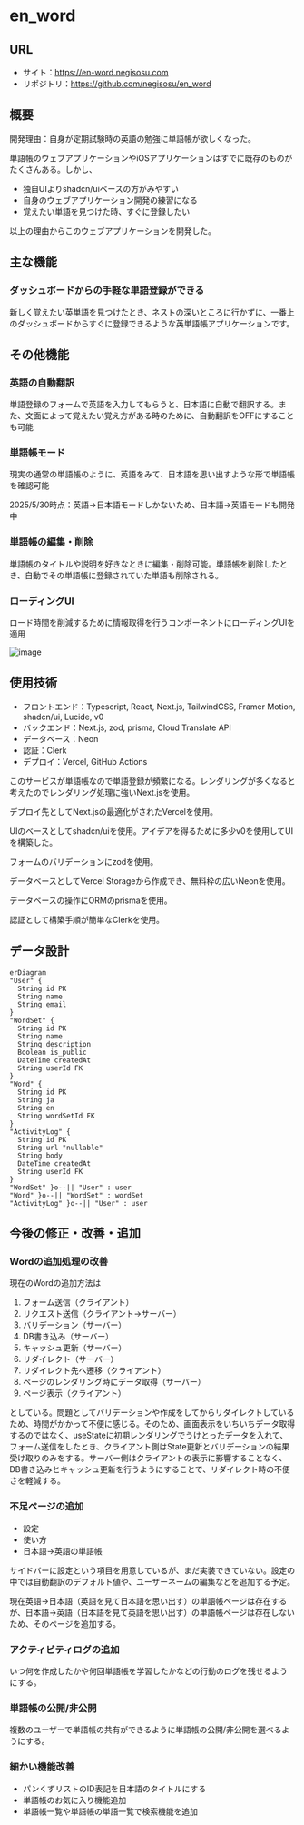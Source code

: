 # en_word

## URL

- サイト：<https://en-word.negisosu.com>
- リポジトリ：<https://github.com/negisosu/en_word>

## 概要

開発理由：自身が定期試験時の英語の勉強に単語帳が欲しくなった。

単語帳のウェブアプリケーションやiOSアプリケーションはすでに既存のものがたくさんある。しかし、

- 独自UIよりshadcn/uiベースの方がみやすい
- 自身のウェブアプリケーション開発の練習になる
- 覚えたい単語を見つけた時、すぐに登録したい

以上の理由からこのウェブアプリケーションを開発した。

## 主な機能

### ダッシュボードからの手軽な単語登録ができる

新しく覚えたい英単語を見つけたとき、ネストの深いところに行かずに、一番上のダッシュボードからすぐに登録できるような英単語帳アプリケーションです。

## その他機能

### 英語の自動翻訳

単語登録のフォームで英語を入力してもらうと、日本語に自動で翻訳する。また、文面によって覚えたい覚え方がある時のために、自動翻訳をOFFにすることも可能

### 単語帳モード

現実の通常の単語帳のように、英語をみて、日本語を思い出すような形で単語帳を確認可能

2025/5/30時点：英語→日本語モードしかないため、日本語→英語モードも開発中

### 単語帳の編集・削除

単語帳のタイトルや説明を好きなときに編集・削除可能。単語帳を削除したとき、自動でその単語帳に登録されていた単語も削除される。

### ローディングUI

ロード時間を削減するために情報取得を行うコンポーネントにローディングUIを適用

![image](https://github.com/user-attachments/assets/bf691576-5196-4c7d-a20b-0cb2bc247176)

## 使用技術

- フロントエンド：Typescript, React, Next.js, TailwindCSS, Framer Motion, shadcn/ui, Lucide, v0
- バックエンド：Next.js, zod, prisma, Cloud Translate API
- データベース：Neon
- 認証：Clerk
- デプロイ：Vercel, GitHub Actions

このサービスが単語帳なので単語登録が頻繁になる。レンダリングが多くなると考えたのでレンダリング処理に強いNext.jsを使用。

デプロイ先としてNext.jsの最適化がされたVercelを使用。

UIのベースとしてshadcn/uiを使用。アイデアを得るために多少v0を使用してUIを構築した。

フォームのバリデーションにzodを使用。

データベースとしてVercel Storageから作成でき、無料枠の広いNeonを使用。

データベースの操作にORMのprismaを使用。

認証として構築手順が簡単なClerkを使用。

## データ設計

```mermaid
erDiagram
"User" {
  String id PK
  String name
  String email
}
"WordSet" {
  String id PK
  String name
  String description
  Boolean is_public
  DateTime createdAt
  String userId FK
}
"Word" {
  String id PK
  String ja
  String en
  String wordSetId FK
}
"ActivityLog" {
  String id PK
  String url "nullable"
  String body
  DateTime createdAt
  String userId FK
}
"WordSet" }o--|| "User" : user
"Word" }o--|| "WordSet" : wordSet
"ActivityLog" }o--|| "User" : user
```

## 今後の修正・改善・追加

### Wordの追加処理の改善

現在のWordの追加方法は

1. フォーム送信（クライアント）
2. リクエスト送信（クライアント→サーバー）
3. バリデーション（サーバー）
4. DB書き込み（サーバー）
5. キャッシュ更新（サーバー）
6. リダイレクト（サーバー）
7. リダイレクト先へ遷移（クライアント）
8. ページのレンダリング時にデータ取得（サーバー）
9. ページ表示（クライアント）

としている。問題としてバリデーションや作成をしてからリダイレクトしているため、時間がかかって不便に感じる。そのため、画面表示をいちいちデータ取得するのではなく、useStateに初期レンダリングでうけとったデータを入れて、フォーム送信をしたとき、クライアント側はState更新とバリデーションの結果受け取りのみをする。サーバー側はクライアントの表示に影響することなく、DB書き込みとキャッシュ更新を行うようにすることで、リダイレクト時の不便さを軽減する。

### 不足ページの追加

- 設定
- 使い方
- 日本語→英語の単語帳

サイドバーに設定という項目を用意しているが、まだ実装できていない。設定の中では自動翻訳のデフォルト値や、ユーザーネームの編集などを追加する予定。

現在英語→日本語（英語を見て日本語を思い出す）の単語帳ページは存在するが、日本語→英語（日本語を見て英語を思い出す）の単語帳ページは存在しないため、そのページを追加する。

### アクティビティログの追加

いつ何を作成したかや何回単語帳を学習したかなどの行動のログを残せるようにする。

### 単語帳の公開/非公開

複数のユーザーで単語帳の共有ができるように単語帳の公開/非公開を選べるようにする。

### 細かい機能改善

- パンくずリストのID表記を日本語のタイトルにする
- 単語帳のお気に入り機能追加
- 単語帳一覧や単語帳の単語一覧で検索機能を追加
